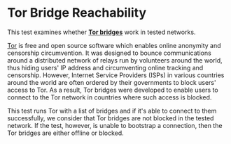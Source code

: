 # Tor Bridge Reachability

This test examines whether **[Tor bridges](https://bridges.torproject.org/)** work in tested networks.

[Tor](https://www.torproject.org/) is free and open source software which enables online anonymity and censorship circumvention. It was designed to bounce communications around a distributed network of relays run by volunteers around the world, thus hiding users' IP address and circumventing online tracking and censorship. However, Internet Service Providers (ISPs) in various countries around the world are often ordered by their governments to block users' access to Tor. As a result, Tor bridges were developed to enable users to connect to the Tor network in countries where such access is blocked.

This test runs Tor with a list of bridges and if it's able to connect to them successfully, we consider that Tor bridges are not blocked in the tested network. If the test, however, is unable to bootstrap a connection, then the Tor bridges are either offline or blocked.